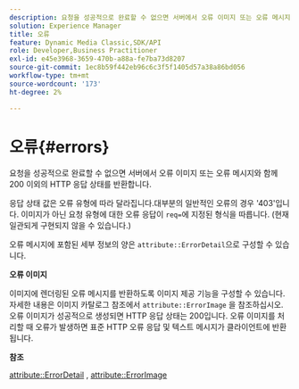 ```yaml
---
description: 요청을 성공적으로 완료할 수 없으면 서버에서 오류 이미지 또는 오류 메시지와 함께 200 이외의 HTTP 응답 상태를 반환합니다.
solution: Experience Manager
title: 오류
feature: Dynamic Media Classic,SDK/API
role: Developer,Business Practitioner
exl-id: e45e3968-3659-470b-a88a-fe7ba73d8207
source-git-commit: 1ec8b59f442eb96c6c3f5f1405d57a38a86bd056
workflow-type: tm+mt
source-wordcount: '173'
ht-degree: 2%

---
```


# 오류{#errors}

요청을 성공적으로 완료할 수 없으면 서버에서 오류 이미지 또는 오류 메시지와 함께 200 이외의 HTTP 응답 상태를 반환합니다.

응답 상태 값은 오류 유형에 따라 달라집니다.대부분의 일반적인 오류의 경우 &#39;403&#39;입니다. 이미지가 아닌 요청 유형에 대한 오류 응답이 `req=`에 지정된 형식을 따릅니다. (현재 일관되게 구현되지 않을 수 있습니다.)

오류 메시지에 포함된 세부 정보의 양은 `attribute::ErrorDetail`으로 구성할 수 있습니다.

**오류 이미지**

이미지에 렌더링된 오류 메시지를 반환하도록 이미지 제공 기능을 구성할 수 있습니다. 자세한 내용은 이미지 카탈로그 참조에서 `attribute::ErrorImage` 을 참조하십시오. 오류 이미지가 성공적으로 생성되면 HTTP 응답 상태는 200입니다. 오류 이미지를 처리할 때 오류가 발생하면 표준 HTTP 오류 응답 및 텍스트 메시지가 클라이언트에 반환됩니다.

**참조**

[attribute::ErrorDetail](../../../../../ir-api/material-cat/image-rendering-api-ref/c-ir-material-catalog/c-ir-attributes-reference/r-ir-errordetail.md#reference-123b56eed6cf49cea6e0490672b7c53b) ,  [attribute::ErrorImage](../../../../../ir-api/material-cat/image-rendering-api-ref/c-ir-material-catalog/c-ir-attributes-reference/r-ir-errorimage.md#reference-b58bdaba96074c52802ca8dc54bfe2f0)
